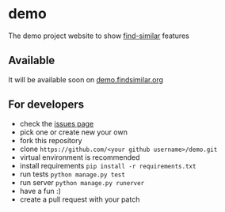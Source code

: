 # demo
The demo project website to show [find-similar](https://github.com/findsimilar/find-similar) features

## Available
It will be available soon on [demo.findsimilar.org](https://demo.findsimilar.org)

## For developers

* check the [issues page](https://github.com/findsimilar/demo/issues)
* pick one or create new your own
* fork this repository
* clone `https://github.com/<your github username>/demo.git`
* virtual environment is recommended
* install requirements `pip install -r requirements.txt`
* run tests `python manage.py test`
* run server `python manage.py runerver`
* have a fun :)
* create a pull request with your patch